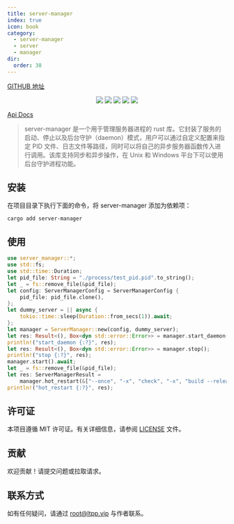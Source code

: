 ```yaml
---
title: server-manager
index: true
icon: book
category:
  - server-manager
  - server
  - manager
dir:
  order: 38
---
```


<Share colorful />

[GITHUB 地址](https://github.com/eastspire/cloud-storage)

<center>

[![](https://img.shields.io/crates/v/server-manager.svg)](https://crates.io/crates/server-manager)
[![](https://img.shields.io/crates/d/server-manager.svg)](https://img.shields.io/crates/d/server-manager.svg)
[![](https://docs.rs/server-manager/badge.svg)](https://docs.rs/server-manager)
[![](https://github.com/eastspire/server-manager/workflows/Rust/badge.svg)](https://github.com/eastspire/server-manager/actions?query=workflow:Rust)
[![](https://img.shields.io/crates/l/server-manager.svg)](./LICENSE)

</center>

[Api Docs](https://docs.rs/server-manager/latest/server_manager/)

> server-manager 是一个用于管理服务器进程的 rust 库。它封装了服务的启动、停止以及后台守护（daemon）模式，用户可以通过自定义配置来指定 PID 文件、日志文件等路径，同时可以将自己的异步服务器函数传入进行调用。该库支持同步和异步操作，在 Unix 和 Windows 平台下可以使用后台守护进程功能。

## 安装

在项目目录下执行下面的命令，将 server-manager 添加为依赖项：

```shell
cargo add server-manager
```

## 使用

```rust
use server_manager::*;
use std::fs;
use std::time::Duration;
let pid_file: String = "./process/test_pid.pid".to_string();
let _ = fs::remove_file(&pid_file);
let config: ServerManagerConfig = ServerManagerConfig {
    pid_file: pid_file.clone(),
};
let dummy_server = || async {
    tokio::time::sleep(Duration::from_secs(1)).await;
};
let manager = ServerManager::new(config, dummy_server);
let res: Result<(), Box<dyn std::error::Error>> = manager.start_daemon();
println!("start_daemon {:?}", res);
let res: Result<(), Box<dyn std::error::Error>> = manager.stop();
println!("stop {:?}", res);
manager.start().await;
let _ = fs::remove_file(&pid_file);
let res: ServerManagerResult =
    manager.hot_restart(&["--once", "-x", "check", "-x", "build --release"]);
println!("hot_restart {:?}", res);
```

## 许可证

本项目遵循 MIT 许可证。有关详细信息，请参阅 [LICENSE](LICENSE) 文件。

## 贡献

欢迎贡献！请提交问题或拉取请求。

## 联系方式

如有任何疑问，请通过 [root@ltpp.vip](mailto:root@ltpp.vip) 与作者联系。

<Bottom />
